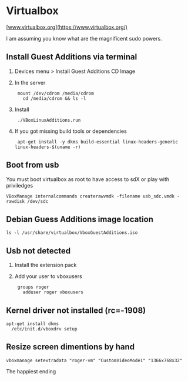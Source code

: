 <h1 class="header">Virtualbox</h1>

[www.virtualbox.org](https://www.virtualbox.org/)

I am assuming you know what are the magnificent sudo powers.

## Install Guest Additions via terminal

1. Devices menu > Install Guest Additions CD Image

2. In the server

		mount /dev/cdrom /media/cdrom
		  cd /media/cdrom && ls -l

3. Install

		./VBoxLinuxAdditions.run

4. If you got missing build tools or dependencies

		apt-get install -y dkms build-essential linux-headers-generic linux-headers-$(uname -r)


## Boot from usb

You must boot virtualbox as root to have access to sdX or play with priviledges

	VBoxManage internalcommands createrawvmdk -filename usb_sdc.vmdk -rawdisk /dev/sdc


## Debian Guess Additions image location

	ls -l /usr/share/virtualbox/VboxGuestAdditions.iso


## Usb not detected

1. Install the extension pack
2. Add your user to vboxusers

		groups roger
		  adduser roger vboxusers


## Kernel driver not installed (rc=-1908)

	apt-get install dkms
	  /etc/init.d/vboxdrv setup


## Resize screen dimentions by hand

	vboxmanage setextradata "roger-vm" "CustomVideoMode1" "1366x768x32"

<p class="footer">The happiest ending</p>
